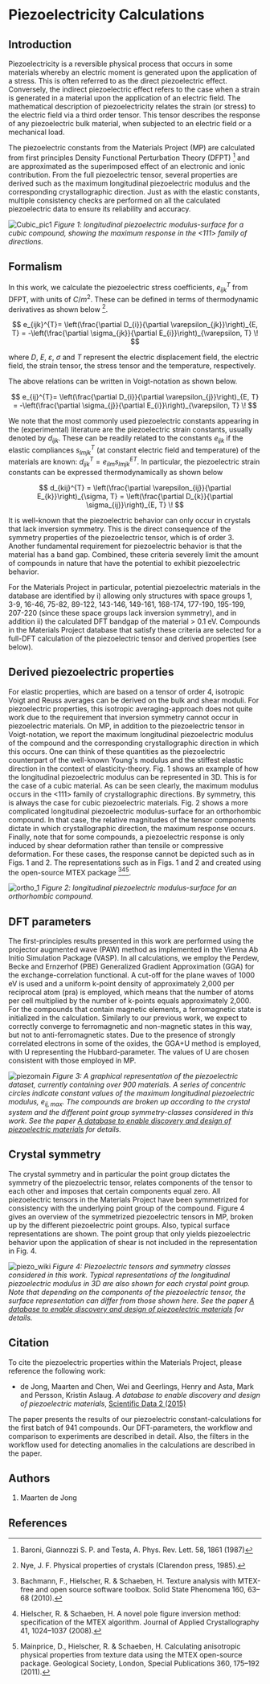 # Piezoelectricity Calculations

## Introduction

Piezoelectricity is a reversible physical process that occurs in some
materials whereby an electric moment is generated upon the application
of a stress. This is often referred to as the direct piezoelectric
effect. Conversely, the indirect piezoelectric effect refers to the case
when a strain is generated in a material upon the application of an
electric field. The mathematical description of piezoelectricity relates
the strain (or stress) to the electric field via a third order tensor.
This tensor describes the response of any piezoelectric bulk material,
when subjected to an electric field or a mechanical load.

The piezoelectric constants from the Materials Project (MP) are
calculated from first principles Density Functional Perturbation Theory
(DFPT) [^1] and are approximated as the superimposed effect of an
electronic and ionic contribution. From the full piezoelectric tensor,
several properties are derived such as the maximum longitudinal
piezoelectric modulus and the corresponding crystallographic direction.
Just as with the elastic constants, multiple consistency checks are
performed on all the calculated piezoelectric data to ensure its
reliability and accuracy.

![Cubic_pic1](/methodology/img/piezoelectricity/Cubic_pic1.png)
_Figure 1: longitudinal piezoelectric modulus-surface
for a cubic compound, showing the maximum response in the &lt;111&gt;
family of directions._

## Formalism

In this work, we calculate the piezoelectric stress coefficients,
$\textstyle e_{ijk}^{T}$ from DFPT, with units of
$\textstyle C/m^{2}$. These can be defined in terms of thermodynamic
derivatives as shown below [^2].

$$
e_{ijk}^{T}= \left(\frac{\partial D_{i}}{\partial \varepsilon_{jk}}\right)_{E, T} = -\left(\frac{\partial \sigma_{jk}}{\partial E_{i}}\right)_{\varepsilon, T} \!
$$

where $\textstyle D$, $\textstyle E$,
$\textstyle \varepsilon$, $\textstyle \sigma$ and
$\textstyle T$ represent the electric displacement field, the
electric field, the strain tensor, the stress tensor and the
temperature, respectively.

The above relations can be written in Voigt-notation as shown below.

$$
e_{ij}^{T}= \left(\frac{\partial D_{i}}{\partial \varepsilon_{j}}\right)_{E, T} = -\left(\frac{\partial \sigma_{j}}{\partial E_{i}}\right)_{\varepsilon, T} \!
$$

We note that the most commonly used piezoelectric constants appearing in
the (experimental) literature are the piezoelectric strain constants,
usually denoted by $\textstyle d_{ijk}$. These can be readily
related to the constants $\textstyle e_{ijk}$ if the elastic
compliances $\textstyle s_{lmjk}^{T}$ (at constant electric field
and temperature) of the materials are known:
$\textstyle d_{ijk}^{T} = e_{ilm} s_{lmjk}^{ET}$. In particular, the
piezoelectric strain constants can be expressed thermodynamically as
shown below

$$
d_{kij}^{T} = \left(\frac{\partial \varepsilon_{ij}}{\partial E_{k}}\right)_{\sigma, T} = \left(\frac{\partial D_{k}}{\partial \sigma_{ij}}\right)_{E, T} \!
$$

It is well-known that the piezoelectric behavior can only occur in
crystals that lack inversion symmetry. This is the direct consequence of
the symmetry properties of the piezoelectric tensor, which is of order 3. Another fundamental requirement for piezoelectric behavior is that
the material has a band gap. Combined, these criteria severely limit the
amount of compounds in nature that have the potential to exhibit
piezoelectric behavior.

For the Materials Project in particular, potential piezoelectric
materials in the database are identified by i) allowing only structures
with space groups 1, 3-9, 16-46, 75-82, 89-122, 143-146, 149-161,
168-174, 177-190, 195-199, 207-220 (since these space groups lack
inversion symmetry), and in addition ii) the calculated DFT bandgap of
the material &gt; 0.1 eV. Compounds in the Materials Project database
that satisfy these criteria are selected for a full-DFT calculation of
the piezoelectric tensor and derived properties (see below).

## Derived piezoelectric properties

For elastic properties, which are based on a tensor of order 4,
isotropic Voigt and Reuss averages can be derived on the bulk and shear
moduli. For piezoelectric properties, this isotropic averaging-approach
does not quite work due to the requirement that inversion symmetry
cannot occur in piezoelectric materials. On MP, in addition to the
piezoelectric tensor in Voigt-notation, we report the maximum
longitudinal piezoelectric modulus of the compound and the corresponding
crystallographic direction in which this occurs. One can think of these
quantities as the piezoelectric counterpart of the well-known Young's
modulus and the stiffest elastic direction in the context of
elasticity-theory. Fig. 1 shows an example of how the longitudinal
piezoelectric modulus can be represented in 3D. This is for the case of
a cubic material. As can be seen clearly, the maximum modulus occurs in
the &lt;111&gt; family of crystallographic directions. By symmetry, this
is always the case for cubic piezoelectric materials. Fig. 2 shows a
more complicated longitudinal piezoelectric modulus-surface for an
orthorhombic compound. In that case, the relative magnitudes of the
tensor components dictate in which crystallographic direction, the
maximum response occurs. Finally, note that for some compounds, a
piezoelectric response is only induced by shear deformation rather than
tensile or compressive deformation. For these cases, the response cannot
be depicted such as in Figs. 1 and 2. The representations such as in
Figs. 1 and 2 and created using the open-source MTEX package [^3][^4][^5].

![ortho_1](/methodology/img/piezoelectricity/Ortho_1.png)
_Figure 2: longitudinal piezoelectric modulus-surface
for an orthorhombic compound._

## DFT parameters

The first-principles results presented in this work are performed using
the projector augmented wave (PAW) method as implemented in the Vienna
Ab Initio Simulation Package (VASP). In all calculations, we employ the
Perdew, Becke and Ernzerhof (PBE) Generalized Gradient Approximation
(GGA) for the exchange-correlation functional. A cut-off for the plane
waves of 1000 eV is used and a uniform k-point density of approximately
2,000 per reciprocal atom (pra) is employed, which means that the number
of atoms per cell multiplied by the number of k-points equals
approximately 2,000. For the compounds that contain magnetic elements, a
ferromagnetic state is initialized in the calculation. Similarly to our
previous work, we expect to correctly converge to ferromagnetic and
non-magnetic states in this way, but not to anti-ferromagnetic states.
Due to the presence of strongly correlated electrons in some of the
oxides, the GGA+U method is employed, with U representing the
Hubbard-parameter. The values of U are chosen consistent with those
employed in MP.

![piezomain](/methodology/img/piezoelectricity/Piezomain.png)
*Figure 3: A graphical representation of the
piezoelectric dataset, currently containing over 900 materials. A series
of concentric circles indicate constant values of the maximum
longitudinal piezoelectric modulus, $e_{ij,max}$. The compounds are broken
up according to the crystal system and the different point group
symmetry-classes considered in this work. See the paper [*A database to
enable discovery and design of piezoelectric
materials*](http://www.nature.com/articles/sdata201553) for
details.*

## Crystal symmetry

The crystal symmetry and in particular the point group dictates the
symmetry of the piezoelectric tensor, relates components of the tensor
to each other and imposes that certain components equal zero. All
piezoelectric tensors in the Materials Project have been symmetrized for
consistency with the underlying point group of the compound. Figure 4
gives an overview of the symmetrized piezoelectric tensors in MP, broken
up by the different piezoelectric point groups. Also, typical surface
representations are shown. The point group that only yields
piezoelectric behavior upon the application of shear is not included in
the representation in Fig. 4.

![piezo_wiki](/methodology/img/piezoelectricity/Piezo_wiki_fig.png)
*Figure 4: Piezoelectric tensors and symmetry
classes considered in this work. Typical representations of the
longitudinal piezoelectric modulus in 3D are also shown for each crystal
point group. Note that depending on the components of the piezoelectric
tensor, the surface representation can differ from those shown here. See
the paper [*A database to enable discovery and design of piezoelectric
materials*](http://www.nature.com/articles/sdata201553) for
details.*

## Citation

To cite the piezoelectric properties within the Materials Project,
please reference the following work:

- de Jong, Maarten and Chen, Wei and Geerlings, Henry and Asta, Mark and
  Persson, Kristin Aslaug. _A database to enable discovery and design of
  piezoelectric materials_, [Scientific Data 2 (2015)](http://www.nature.com/articles/sdata201553)

The paper presents the results of our piezoelectric
constant-calculations for the first batch of 941 compounds. Our
DFT-parameters, the workflow and comparison to experiments are described
in detail. Also, the filters in the workflow used for detecting
anomalies in the calculations are described in the paper.

## Authors

1. Maarten de Jong

## References

[^1]:
    Baroni, Giannozzi S. P. and Testa, A. Phys. Rev. Lett. 58, 1861
    (1987)

[^2]:
    Nye, J. F. Physical properties of crystals (Clarendon press,
    1985).

[^3]:
    Bachmann, F., Hielscher, R. & Schaeben, H. Texture analysis with
    MTEX-free and open source software toolbox. Solid State Phenomena 160,
    63–68 (2010).

[^4]:
    Hielscher, R. & Schaeben, H. A novel pole figure inversion method:
    specification of the MTEX algorithm. Journal of Applied Crystallography
    41, 1024–1037 (2008).

[^5]:
    Mainprice, D., Hielscher, R. & Schaeben, H. Calculating
    anisotropic physical properties from texture data using the MTEX
    open-source package. Geological Society, London, Special Publications
    360, 175–192 (2011).
